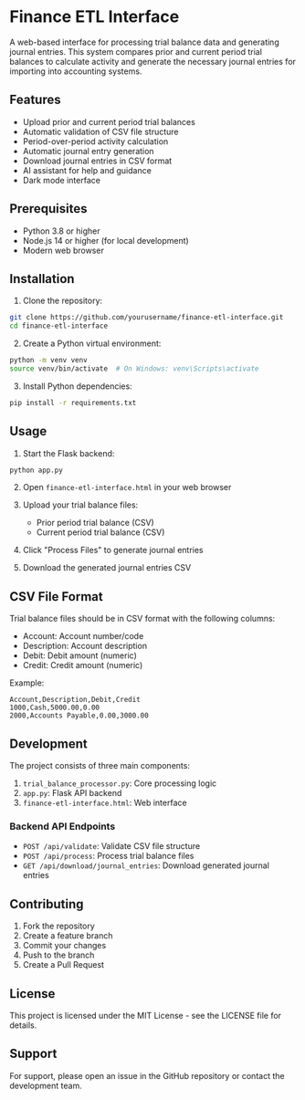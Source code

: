 # Finance ETL Interface

A web-based interface for processing trial balance data and generating journal entries. This system compares prior and current period trial balances to calculate activity and generate the necessary journal entries for importing into accounting systems.

## Features

- Upload prior and current period trial balances
- Automatic validation of CSV file structure
- Period-over-period activity calculation
- Automatic journal entry generation
- Download journal entries in CSV format
- AI assistant for help and guidance
- Dark mode interface

## Prerequisites

- Python 3.8 or higher
- Node.js 14 or higher (for local development)
- Modern web browser

## Installation

1. Clone the repository:
```bash
git clone https://github.com/yourusername/finance-etl-interface.git
cd finance-etl-interface
```

2. Create a Python virtual environment:
```bash
python -m venv venv
source venv/bin/activate  # On Windows: venv\Scripts\activate
```

3. Install Python dependencies:
```bash
pip install -r requirements.txt
```

## Usage

1. Start the Flask backend:
```bash
python app.py
```

2. Open `finance-etl-interface.html` in your web browser

3. Upload your trial balance files:
   - Prior period trial balance (CSV)
   - Current period trial balance (CSV)

4. Click "Process Files" to generate journal entries

5. Download the generated journal entries CSV

## CSV File Format

Trial balance files should be in CSV format with the following columns:
- Account: Account number/code
- Description: Account description
- Debit: Debit amount (numeric)
- Credit: Credit amount (numeric)

Example:
```csv
Account,Description,Debit,Credit
1000,Cash,5000.00,0.00
2000,Accounts Payable,0.00,3000.00
```

## Development

The project consists of three main components:

1. `trial_balance_processor.py`: Core processing logic
2. `app.py`: Flask API backend
3. `finance-etl-interface.html`: Web interface

### Backend API Endpoints

- `POST /api/validate`: Validate CSV file structure
- `POST /api/process`: Process trial balance files
- `GET /api/download/journal_entries`: Download generated journal entries

## Contributing

1. Fork the repository
2. Create a feature branch
3. Commit your changes
4. Push to the branch
5. Create a Pull Request

## License

This project is licensed under the MIT License - see the LICENSE file for details.

## Support

For support, please open an issue in the GitHub repository or contact the development team. 